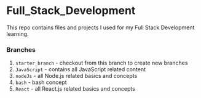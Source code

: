 # Full_Stack_Development

This repo contains files and projects I used for my Full Stack Development learning.

### Branches
1. `starter_branch` - checkout from this branch to create new branches
2. `JavaScript` - contains all JavaScript related content
3. `nodeJs` - all Node.js related basics and concepts
4. `bash` - bash concept
5. `React` - all React.js related basics and concepts